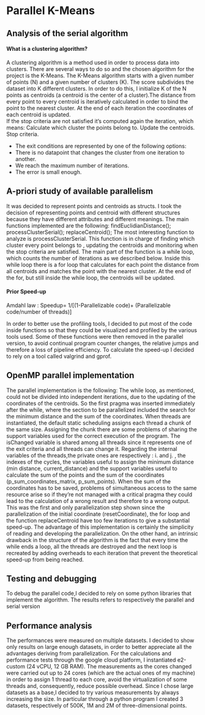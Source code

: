 # Parallel K-Means

## Analysis of the serial algorithm 
#### What is a clustering algorithm?
A clustering algorithm is a method used in order to process data into clusters. There are several ways to do so and the chosen algorithm for the project is the K-Means. The K-Means algorithm starts with a given number of points (N) and a given number of clusters (K). The score subdivides the dataset into  K different  clusters. In order to do this, I initialize K of the N points as centroids (a centroid is the center of a cluster).The distance from every point to every centroid is iteratively calculated in order to bind the point to the nearest cluster. At the end of each iteration the coordinates of each centroid is updated.  
If the stop criteria are not satisfied it’s computed again the iteration, which means: 
Calculate which cluster the points belong to.
Update the centroids.
Stop criteria. 
- The exit conditions are represented by one of the following options:
- There is no datapoint that changes the cluster from one iteration to another.
- We reach the maximum number of iterations.
- The error is small enough. 
## A-priori study of available parallelism

It was decided to represent points and centroids as structs.
I took the decision of representing points and centroid with different structures because they have different attributes and different meanings.
The main functions implemented are the following:
findEuclidianDistance();
processClusterSerial();
replaceCentroid();
The most interesting function to analyze is processClusterSerial. This function is in charge of finding which cluster every point belongs to , updating the centroids and monitoring when the stop criteria are satisfied.
The main part of the function is a while loop, which counts the number of iterations as we described below. Inside this while loop there is a for loop that calculates for each point  the distance from all centroids and matches the point with the nearest cluster. At the end of the for, but still inside the while loop, the centroids will be updated. 

#### Prior Speed-up

Amdahl law : Speedup= 1/[(1-Parallelizable code)+ (Parallelizable code/number of threads)]

In order to better use the profiling tools, I decided to put most of the code inside functions so that they could be visualized and profiled by the various tools used. Some of these functions were then removed in the parallel version, to avoid continual program counter changes, the relative jumps and therefore a loss of pipeline efficiency.
To calculate the speed-up I decided to rely on a tool called valgrind and gprof.

## OpenMP parallel implementation
The parallel implementation is the following:
The while loop, as mentioned, could not be divided into independent iterations, due to the updating of the coordinates of the centroids. So the first pragma was inserted immediately after the while, where the section to be parallelized included the search for the minimum distance and the sum of the coordinates.
When threads are instantiated, the default static scheduling assigns each thread a chunk of the same size. Assigning the chunk there are some problems of sharing the support variables used for the correct execution of the program.
The isChanged variable is shared among all threads since it represents one of the exit criteria and all threads can change it.
Regarding the internal variables of the threads,the private ones are respectively : i. and j. , the indexes of the cycles, the variables useful to assign the minimum distance (min distance, current_distance) and the support variables useful to calculate the sum of the points and the sum of the coordinates (p_sum_coordinates_matrix, p_sum_points).
When the sum of the coordinates has to be saved, problems of simultaneous access to the same resource arise so if they’re not managed with a critical pragma they could lead to the calculation of a wrong result and therefore to a wrong output.
This was the first and only parallelization step shown since the parallelization of the initial coordinate (resetCoordinate), the for loop and the function replaceCentroid have too few iterations to give a substantial speed-up.
The advantage of this implementation is certainly the simplicity of reading and developing the parallelization. On the other hand, an intrinsic drawback in the structure of the algorithm is the fact that every time the while ends a loop, all the threads are destroyed and the next loop is recreated by adding overheads to each iteration that prevent the theoretical speed-up from being reached.
## Testing and debugging
To debug the parallel code,I decided to rely on some python libraries that implement the algorithm. The results refers to respectively the parallel and serial version 
## Performance analysis
The performances were measured on multiple datasets. I decided to show only results on large enough datasets, in order to better appreciate all the advantages deriving from parallelization. For the calculations and performance tests through the google cloud platform, I instantiated e2-custom (24 vCPU, 12 GB RAM). The measurements as the cores changed were carried out up to 24 cores (which are the actual ones of my machine) in order to assign 1 thread to each core,  avoid the virtualization of some threads and, consequently, reduce possible overhead. Since I chose large datasets as a base,I decided to try various measurements by always increasing the size. In particular through a python program I created 3 datasets, respectively of 500K, 1M and 2M of three-dimensional points. 
